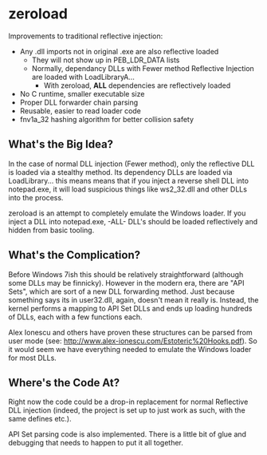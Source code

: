 # zeroload

Improvements to traditional reflective injection:

- Any .dll imports not in original .exe are also reflective loaded
    - They will not show up in PEB_LDR_DATA lists
    - Normally, dependancy DLLs with Fewer method Reflective Injection are loaded with LoadLibraryA...
        - With zeroload, **ALL** dependencies are reflectively loaded
- No C runtime, smaller executable size
- Proper DLL forwarder chain parsing
- Reusable, easier to read loader code
- fnv1a_32 hashing algorithm for better collision safety

## What's the Big Idea?
In the case of normal DLL injection (Fewer method), only the reflective DLL is loaded via a stealthy method. Its dependency DLLs are loaded via LoadLibrary... this means means that if you inject a reverse shell DLL into notepad.exe, it will load suspicious things like ws2_32.dll and other DLLs into the process.

zeroload is an attempt to completely emulate the Windows loader. If you inject a DLL into notepad.exe, -ALL- DLL's should be loaded reflectively and hidden from basic tooling.

## What's the Complication?
Before Windows 7ish this should be relatively straightforward (although some DLLs may be finnicky). However in the modern era, there are "API Sets", which are sort of a new DLL forwarding method. Just because something says its in user32.dll, again, doesn't mean it really is. Instead, the kernel performs a mapping to API Set DLLs and ends up loading hundreds of DLLs, each with a few functions each.

Alex Ionescu and others have proven these structures can be parsed from user mode (see: http://www.alex-ionescu.com/Estoteric%20Hooks.pdf). So it would seem we have everything needed to emulate the Windows loader for most DLLs.

## Where's the Code At?
Right now the code could be a drop-in replacement for normal Reflective DLL injection (indeed, the project is set up to just work as such, with the same defines etc.). 

API Set parsing code is also implemented. There is a little bit of glue and debugging that needs to happen to put it all together.
